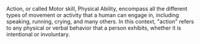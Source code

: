 Action, or called Motor skill, Physical Ability, encompass all the different types of movement or activity that a human can engage in, including speaking, running, crying, and many others. In this context, "action" refers to any physical or verbal behavior that a person exhibits, whether it is intentional or involuntary.

